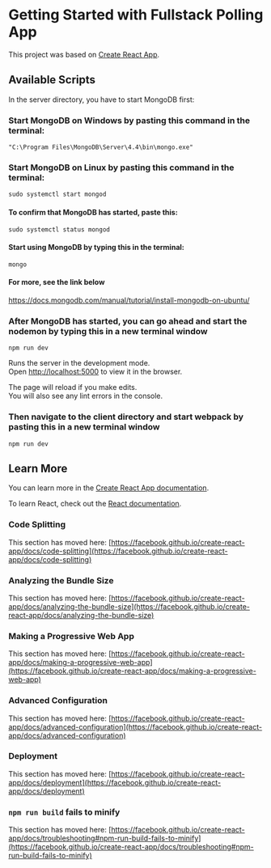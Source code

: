 # Getting Started with Fullstack Polling App

This project was based on [Create React App](https://github.com/facebook/create-react-app).

## Available Scripts

In the server directory, you have to start MongoDB first:

### Start MongoDB on Windows by pasting this command in the terminal:
`"C:\Program Files\MongoDB\Server\4.4\bin\mongo.exe"`

### Start MongoDB on Linux by pasting this command in the terminal:
`sudo systemctl start mongod`

#### To confirm that MongoDB has started, paste this:
`sudo systemctl status mongod`

#### Start using MongoDB by typing this in the terminal:
`mongo`

#### For more, see the link below
https://docs.mongodb.com/manual/tutorial/install-mongodb-on-ubuntu/

### After MongoDB has started, you can go ahead and start the nodemon by typing this in a new terminal window
 `npm run dev`

Runs the server in the development mode.\
Open [http://localhost:5000](http://localhost:5000) to view it in the browser.

The page will reload if you make edits.\
You will also see any lint errors in the console.

### Then navigate to the client directory and start webpack by pasting this in a new terminal window
`npm run dev`
 
## Learn More

You can learn more in the [Create React App documentation](https://facebook.github.io/create-react-app/docs/getting-started).

To learn React, check out the [React documentation](https://reactjs.org/).

### Code Splitting

This section has moved here: [https://facebook.github.io/create-react-app/docs/code-splitting](https://facebook.github.io/create-react-app/docs/code-splitting)

### Analyzing the Bundle Size

This section has moved here: [https://facebook.github.io/create-react-app/docs/analyzing-the-bundle-size](https://facebook.github.io/create-react-app/docs/analyzing-the-bundle-size)

### Making a Progressive Web App

This section has moved here: [https://facebook.github.io/create-react-app/docs/making-a-progressive-web-app](https://facebook.github.io/create-react-app/docs/making-a-progressive-web-app)

### Advanced Configuration

This section has moved here: [https://facebook.github.io/create-react-app/docs/advanced-configuration](https://facebook.github.io/create-react-app/docs/advanced-configuration)

### Deployment

This section has moved here: [https://facebook.github.io/create-react-app/docs/deployment](https://facebook.github.io/create-react-app/docs/deployment)

### `npm run build` fails to minify

This section has moved here: [https://facebook.github.io/create-react-app/docs/troubleshooting#npm-run-build-fails-to-minify](https://facebook.github.io/create-react-app/docs/troubleshooting#npm-run-build-fails-to-minify)
